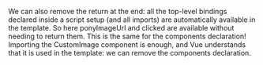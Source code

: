 
We can also remove the return at the end: all the top-level bindings declared inside a script setup
(and all imports) are automatically available in the template. So here ponyImageUrl and clicked are
available without needing to return them.
This is the same for the components declaration! Importing the CustomImage component is enough,
and Vue understands that it is used in the template: we can remove the components declaration.